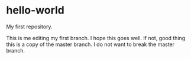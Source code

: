# hello-world
My first repository.


This is me editing my first branch.
I hope this goes well.
If not, good thing this is a copy of the master branch.
I do not want to break the master branch.
